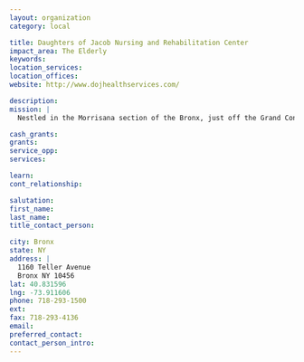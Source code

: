 ```yaml
---
layout: organization
category: local

title: Daughters of Jacob Nursing and Rehabilitation Center
impact_area: The Elderly
keywords: 
location_services: 
location_offices: 
website: http://www.dojhealthservices.com/

description: 
mission: |
  Nestled in the Morrisana section of the Bronx, just off the Grand Concourse, DOJ serves a growing and diverse community. We offer a unique blend of medical and technical expertise along with a highly trained staff that is totally committed to the comfort, care and convenience of our residents.

cash_grants: 
grants: 
service_opp: 
services: 

learn: 
cont_relationship: 

salutation: 
first_name: 
last_name: 
title_contact_person: 

city: Bronx
state: NY
address: |
  1160 Teller Avenue  
  Bronx NY 10456
lat: 40.831596
lng: -73.911606
phone: 718-293-1500
ext: 
fax: 718-293-4136
email: 
preferred_contact: 
contact_person_intro: 
---
```


